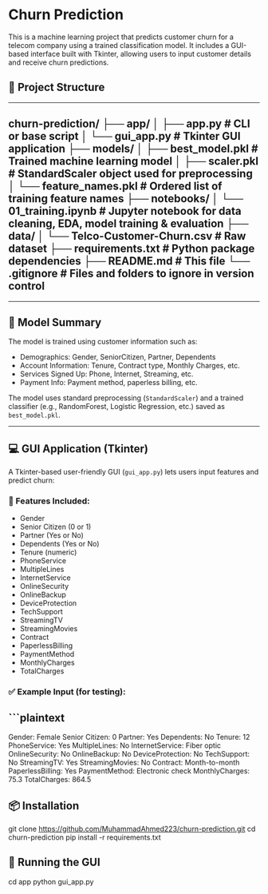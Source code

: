 # Churn Prediction

This is a machine learning project that predicts customer churn for a telecom company using a trained classification model. It includes a GUI-based interface built with Tkinter, allowing users to input customer details and receive churn predictions.

## 📁 Project Structure
---
churn-prediction/
├── app/
│ ├── app.py # CLI or base script
│ └── gui_app.py # Tkinter GUI application
├── models/
│ ├── best_model.pkl # Trained machine learning model
│ ├── scaler.pkl # StandardScaler object used for preprocessing
│ └── feature_names.pkl # Ordered list of training feature names
├── notebooks/
│ └── 01_training.ipynb # Jupyter notebook for data cleaning, EDA, model training & evaluation
├── data/
│ └── Telco-Customer-Churn.csv # Raw dataset
├── requirements.txt # Python package dependencies
├── README.md # This file
└── .gitignore # Files and folders to ignore in version control
---


---

## 🧠 Model Summary

The model is trained using customer information such as:

- Demographics: Gender, SeniorCitizen, Partner, Dependents
- Account Information: Tenure, Contract type, Monthly Charges, etc.
- Services Signed Up: Phone, Internet, Streaming, etc.
- Payment Info: Payment method, paperless billing, etc.

The model uses standard preprocessing (`StandardScaler`) and a trained classifier (e.g., RandomForest, Logistic Regression, etc.) saved as `best_model.pkl`.

---

## 💻 GUI Application (Tkinter)

A Tkinter-based user-friendly GUI (`gui_app.py`) lets users input features and predict churn:

### 🧾 Features Included:

- Gender
- Senior Citizen (0 or 1)
- Partner (Yes or No)
- Dependents (Yes or No)
- Tenure (numeric)
- PhoneService
- MultipleLines
- InternetService
- OnlineSecurity
- OnlineBackup
- DeviceProtection
- TechSupport
- StreamingTV
- StreamingMovies
- Contract
- PaperlessBilling
- PaymentMethod
- MonthlyCharges
- TotalCharges

### ✅ Example Input (for testing):

## ```plaintext
Gender: Female
Senior Citizen: 0
Partner: Yes
Dependents: No
Tenure: 12
PhoneService: Yes
MultipleLines: No
InternetService: Fiber optic
OnlineSecurity: No
OnlineBackup: No
DeviceProtection: No
TechSupport: No
StreamingTV: Yes
StreamingMovies: No
Contract: Month-to-month
PaperlessBilling: Yes
PaymentMethod: Electronic check
MonthlyCharges: 75.3
TotalCharges: 864.5

## 📦 Installation

git clone https://github.com/MuhammadAhmed223/churn-prediction.git
cd churn-prediction
pip install -r requirements.txt

## 🚀 Running the GUI

cd app
python gui_app.py

